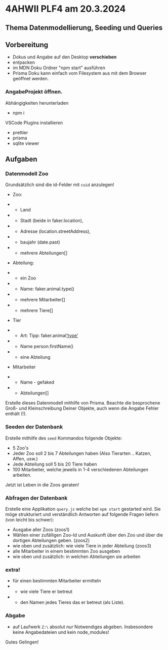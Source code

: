 # 4AHWII PLF4 am 20.3.2024

## Thema Datenmodellierung, Seeding und Queries

## Vorbereitung

-   Dokus und Angabe auf den Desktop **verschieben**
-   entpacken
-   im MDN Doku Ordner "npm start" ausführen
-   Prisma Doku kann einfach vom Filesystem aus mit dem Browser geöffnet werden.

### AngabeProjekt öffnen.

Abhängigkeiten herunterladen

-   npm i

VSCode Plugins installieren

-   prettier
-   prisma
-   sqlite viewer

## Aufgaben

### Datenmodell Zoo

Grundsätzlich sind die id-Felder mit `cuid` anzulegen!

-   Zoo:
-   -   Land
-   -   Stadt (beide in faker.location),
-   -   Adresse (location.streetAddress),
-   -   baujahr (date.past)
-   -   mehrere Abteilungen[]

-   Abteilung:
-   -   ein Zoo
-   -   Name: faker.animal.type()
-   -   mehrere Mitarbeiter[]
-   -   mehrere Tiere[]

-   Tier
-   -   Art: Tipp: faker.animal['type']()
-   -   Name person.firstName()
-   -   eine Abteilung

-   Mitarbeiter
-   -   Name - gefaked
-   -   Abteilungen[]

Erstelle dieses Datenmodell mithilfe von Prisma. Beachte die besprochene Groß-
und Kleinschreibung Deiner Objekte, auch wenn die Angabe Fehler enthält (!).

### Seeden der Datenbank

Erstelle mithilfe des `seed` Kommandos folgende Objekte:

-   5 Zoo's
-   Jeder Zoo soll 2 bis 7 Abteilungen haben (Also Tierarten .. Katzen, Affen,
    usw.)
-   Jede Abteilung soll 5 bis 20 Tiere haben
-   100 Mitarbeiter, welche jeweils in 1-4 verschiedenen Abteilungen arbeiten.

Jetzt ist Leben in die Zoos geraten!

### Abfragen der Datenbank

Erstelle eine Applikation `query.js` welche bei `npm start` gestarted wird. Sie
möge strukturiert und verständlich Antworten auf folgende Fragen liefern (von
leicht bis schwer):

-   Ausgabe aller Zoos (zoos1)
-   Wählen einer zufälligen Zoo-Id und Auskunft über den Zoo und über die
    dortigen Abteilungen geben. (zoos2)
-   wie oben und zusätzlich: wie viele Tiere in jeder Abteilung (zoos3)
-   alle Mitarbeiter in einem bestimmten Zoo ausgeben
-   wie oben und zusätzlich: in welchen Abteilungen sie arbeiten

### extra!

-   für einen bestimmten Mitarbeiter ermitteln
-   -   wie viele Tiere er betreut
-   -   den Namen jedes Tieres das er betreut (als Liste).

### Abgabe

-   auf Laufwerk `Z:\` absolut _nur_ Notwendiges abgeben. Insbesondere keine
    Angabedateien und kein node_modules!

Gutes Gelingen!

